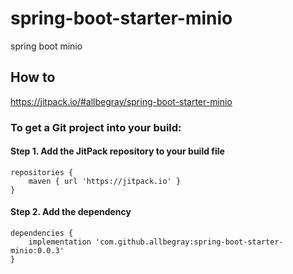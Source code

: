 # spring-boot-starter-minio
spring boot minio

## How to
https://jitpack.io/#allbegray/spring-boot-starter-minio

### To get a Git project into your build:
#### Step 1. Add the JitPack repository to your build file
```
repositories {
    maven { url 'https://jitpack.io' }
}
```

#### Step 2. Add the dependency
```
dependencies {
    implementation 'com.github.allbegray:spring-boot-starter-minio:0.0.3'
}
```
